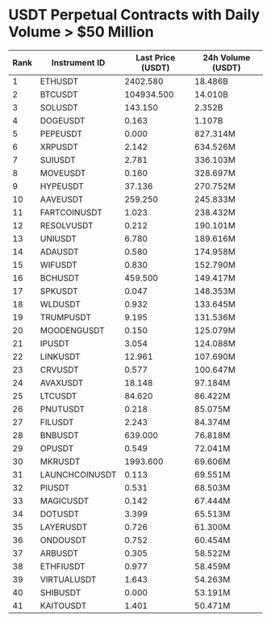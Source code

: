 # USDT Perpetual Contracts with Daily Volume > $50 Million

| Rank | Instrument ID | Last Price (USDT) | 24h Volume (USDT) |
|------|---------------|-------------------|-------------------|
| 1 | ETHUSDT | 2402.580 | 18.486B |
| 2 | BTCUSDT | 104934.500 | 14.010B |
| 3 | SOLUSDT | 143.150 | 2.352B |
| 4 | DOGEUSDT | 0.163 | 1.107B |
| 5 | PEPEUSDT | 0.000 | 827.314M |
| 6 | XRPUSDT | 2.142 | 634.526M |
| 7 | SUIUSDT | 2.781 | 336.103M |
| 8 | MOVEUSDT | 0.160 | 328.697M |
| 9 | HYPEUSDT | 37.136 | 270.752M |
| 10 | AAVEUSDT | 259.250 | 245.833M |
| 11 | FARTCOINUSDT | 1.023 | 238.432M |
| 12 | RESOLVUSDT | 0.212 | 190.101M |
| 13 | UNIUSDT | 6.780 | 189.616M |
| 14 | ADAUSDT | 0.580 | 174.958M |
| 15 | WIFUSDT | 0.830 | 152.790M |
| 16 | BCHUSDT | 459.500 | 149.417M |
| 17 | SPKUSDT | 0.047 | 148.353M |
| 18 | WLDUSDT | 0.932 | 133.645M |
| 19 | TRUMPUSDT | 9.195 | 131.536M |
| 20 | MOODENGUSDT | 0.150 | 125.079M |
| 21 | IPUSDT | 3.054 | 124.088M |
| 22 | LINKUSDT | 12.961 | 107.690M |
| 23 | CRVUSDT | 0.577 | 100.647M |
| 24 | AVAXUSDT | 18.148 | 97.184M |
| 25 | LTCUSDT | 84.620 | 86.422M |
| 26 | PNUTUSDT | 0.218 | 85.075M |
| 27 | FILUSDT | 2.243 | 84.374M |
| 28 | BNBUSDT | 639.000 | 76.818M |
| 29 | OPUSDT | 0.549 | 72.041M |
| 30 | MKRUSDT | 1993.600 | 69.606M |
| 31 | LAUNCHCOINUSDT | 0.113 | 69.551M |
| 32 | PIUSDT | 0.531 | 68.503M |
| 33 | MAGICUSDT | 0.142 | 67.444M |
| 34 | DOTUSDT | 3.399 | 65.513M |
| 35 | LAYERUSDT | 0.726 | 61.300M |
| 36 | ONDOUSDT | 0.752 | 60.454M |
| 37 | ARBUSDT | 0.305 | 58.522M |
| 38 | ETHFIUSDT | 0.977 | 58.459M |
| 39 | VIRTUALUSDT | 1.643 | 54.263M |
| 40 | SHIBUSDT | 0.000 | 53.191M |
| 41 | KAITOUSDT | 1.401 | 50.471M |
